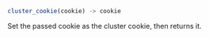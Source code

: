 ```julia
cluster_cookie(cookie) -> cookie
```

Set the passed cookie as the cluster cookie, then returns it.
